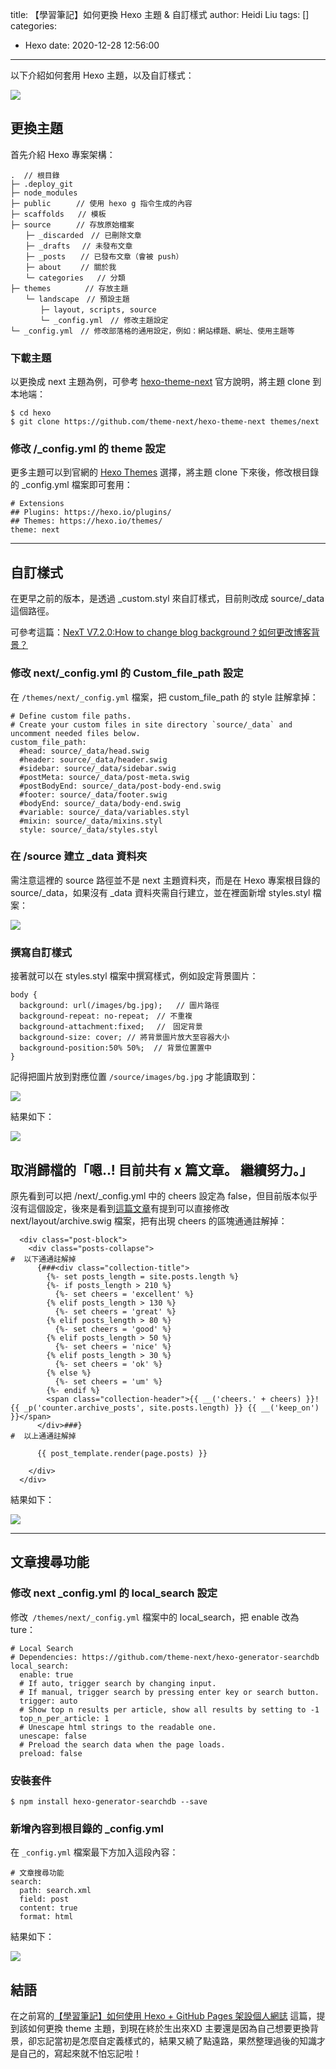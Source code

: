 title: 【學習筆記】如何更換 Hexo 主題 & 自訂樣式
author: Heidi Liu
tags: []
categories:
  - Hexo
date: 2020-12-28 12:56:00
---
以下介紹如何套用 Hexo 主題，以及自訂樣式：

![](https://i.imgur.com/6LNDOBF.png)
<!--more-->

## 更換主題

首先介紹 Hexo 專案架構：

```
.  // 根目錄
├─ .deploy_git
├─ node_modules
├─ public　    // 使用 hexo g 指令生成的內容
├─ scaffolds   // 模板
├─ source　    // 存放原始檔案
　　├─ _discarded　// 已刪除文章
　　├─ _drafts　 // 未發布文章
　　├─ _posts　　// 已發布文章（會被 push）
　　├─ about　　 // 關於我
　　└─ categories   // 分類
├─ themes　      // 存放主題
　　└─ landscape　// 預設主題
　　　　├─ layout, scripts, source
　　　　└─ _config.yml　// 修改主題設定
└─ _config.yml　// 修改部落格的通用設定，例如：網站標題、網址、使用主題等
```

### 下載主題

以更換成 next 主題為例，可參考 [hexo-theme-next](https://github.com/theme-next/hexo-theme-next) 官方說明，將主題 clone 到本地端：

```
$ cd hexo
$ git clone https://github.com/theme-next/hexo-theme-next themes/next
```

### 修改 /_config.yml 的 theme 設定

更多主題可以到官網的 [Hexo Themes](https://hexo.io/themes/) 選擇，將主題 clone 下來後，修改根目錄的 _config.yml 檔案即可套用：

```yaml=
# Extensions
## Plugins: https://hexo.io/plugins/
## Themes: https://hexo.io/themes/
theme: next
```

---

## 自訂樣式

在更早之前的版本，是透過 _custom.styl 來自訂樣式，目前則改成 source/_data 這個路徑。

可參考這篇：[NexT V7.2.0:How to change blog background？如何更改博客背景？](https://github.com/theme-next/hexo-theme-next/issues/973)

### 修改 next/_config.yml 的 Custom_file_path 設定

在 `/themes/next/_config.yml` 檔案，把 custom_file_path 的 style 註解拿掉：

```yaml=
# Define custom file paths.
# Create your custom files in site directory `source/_data` and uncomment needed files below.
custom_file_path:
  #head: source/_data/head.swig
  #header: source/_data/header.swig
  #sidebar: source/_data/sidebar.swig
  #postMeta: source/_data/post-meta.swig
  #postBodyEnd: source/_data/post-body-end.swig
  #footer: source/_data/footer.swig
  #bodyEnd: source/_data/body-end.swig
  #variable: source/_data/variables.styl
  #mixin: source/_data/mixins.styl
  style: source/_data/styles.styl
```

### 在 /source 建立 _data 資料夾

需注意這裡的 source 路徑並不是 next 主題資料夾，而是在 Hexo 專案根目錄的 source/_data，如果沒有 _data 資料夾需自行建立，並在裡面新增 styles.styl 檔案：

![](https://i.imgur.com/eueuD6k.png)

### 撰寫自訂樣式

接著就可以在 styles.styl 檔案中撰寫樣式，例如設定背景圖片：

```css=
body {
  background: url(/images/bg.jpg);   // 圖片路徑
  background-repeat: no-repeat;　// 不重複
  background-attachment:fixed;　 //　固定背景
  background-size: cover; // 將背景圖片放大至容器大小
  background-position:50% 50%;  // 背景位置置中
}
```

記得把圖片放到對應位置 `/source/images/bg.jpg` 才能讀取到：

![](https://i.imgur.com/9F4gZn4.png)

結果如下：

![](https://i.imgur.com/6n4wOCV.png)

## 取消歸檔的「嗯..! 目前共有 x 篇文章。 繼續努力。」

原先看到可以把 /next/_config.yml 中的 cheers 設定為 false，但目前版本似乎沒有這個設定，後來是看到[這篇文章](https://pingshiuan.gitlab.io/hexo_gitlab_adsense_nctu.html)有提到可以直接修改 next/layout/archive.swig 檔案，把有出現 cheers 的區塊通通註解掉：

```yaml=
  <div class="post-block">
    <div class="posts-collapse">
#  以下通通註解掉   
      {###<div class="collection-title">
        {%- set posts_length = site.posts.length %}
        {%- if posts_length > 210 %}
          {%- set cheers = 'excellent' %}
        {% elif posts_length > 130 %}
          {%- set cheers = 'great' %}
        {% elif posts_length > 80 %}
          {%- set cheers = 'good' %}
        {% elif posts_length > 50 %}
          {%- set cheers = 'nice' %}
        {% elif posts_length > 30 %}
          {%- set cheers = 'ok' %}
        {% else %}
          {%- set cheers = 'um' %}
        {%- endif %}
        <span class="collection-header">{{ __('cheers.' + cheers) }}! {{ _p('counter.archive_posts', site.posts.length) }} {{ __('keep_on') }}</span>
      </div>###}
#  以上通通註解掉 

      {{ post_template.render(page.posts) }}

    </div>
  </div>
```

結果如下：

![](https://i.imgur.com/DRbxd52.png)

---

## 文章搜尋功能

### 修改 next _config.yml 的 local_search 設定

修改` /themes/next/_config.yml` 檔案中的 local_search，把 enable 改為 ture：

```yaml=
# Local Search
# Dependencies: https://github.com/theme-next/hexo-generator-searchdb
local_search:
  enable: true
  # If auto, trigger search by changing input.
  # If manual, trigger search by pressing enter key or search button.
  trigger: auto
  # Show top n results per article, show all results by setting to -1
  top_n_per_article: 1
  # Unescape html strings to the readable one.
  unescape: false
  # Preload the search data when the page loads.
  preload: false
```

### 安裝套件

```
$ npm install hexo-generator-searchdb --save
```

### 新增內容到根目錄的 _config.yml

在 `_config.yml` 檔案最下方加入這段內容：

```yaml=
# 文章搜尋功能
search:
  path: search.xml
  field: post
  content: true
  format: html
```

結果如下：

![](https://i.imgur.com/uPH9x7S.png)

## 結語

在之前寫的[【學習筆記】如何使用 Hexo + GitHub Pages 架設個人網誌](https://heidiliu2020.github.io/2020/11/07/hexo-github/) 這篇，提到該如何更換 theme 主題，到現在終於生出來XD 主要還是因為自己想要更換背景，卻忘記當初是怎麼自定義樣式的，結果又繞了點遠路，果然整理過後的知識才是自己的，寫起來就不怕忘記啦！